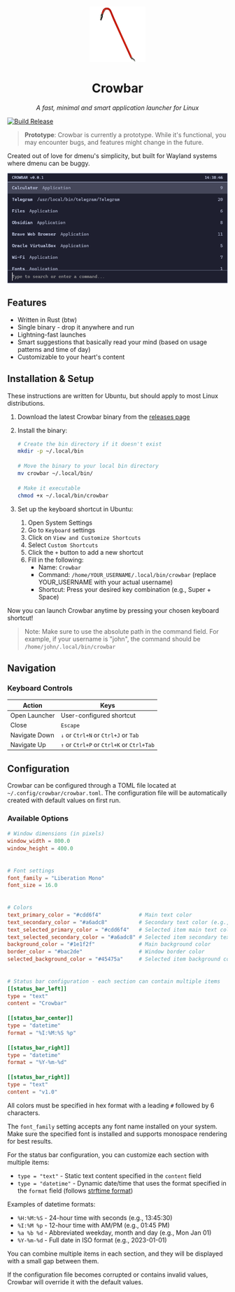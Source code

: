 <div align="center">
<img src="crowbar.png" alt="Crowbar Logo" width="128" height="128">
</div>
<h1 align="center">Crowbar</h1>
<p align="center"><i>A fast, minimal and smart application launcher for Linux</i></p>
<div align="center">
</div>
</h1>

[![Build Release](https://github.com/mxschll/crowbar/actions/workflows/build.yml/badge.svg)](https://github.com/mxschll/crowbar/actions/workflows/build.yml)

> **Prototype**: Crowbar is currently a prototype. While it's functional, you
> may encounter bugs, and features might change in the future.

Created out of love for dmenu's simplicity, but built for Wayland systems where
dmenu can be buggy.

![](./screenshot.png)

## Features

- Written in Rust (btw)
- Single binary - drop it anywhere and run
- Lightning-fast launches
- Smart suggestions that basically read your mind (based on usage patterns and time of day)
- Customizable to your heart's content

## Installation & Setup

These instructions are written for Ubuntu, but should apply to most Linux
distributions.

1. Download the latest Crowbar binary from the [releases page](https://github.com/mxschll/crowbar/releases)

2. Install the binary:

   ```bash
   # Create the bin directory if it doesn't exist
   mkdir -p ~/.local/bin
   
   # Move the binary to your local bin directory
   mv crowbar ~/.local/bin/
   
   # Make it executable
   chmod +x ~/.local/bin/crowbar
   ```

3. Set up the keyboard shortcut in Ubuntu:
   1. Open System Settings
   2. Go to `Keyboard` settings
   3. Click on `View and Customize Shortcuts`
   4. Select `Custom Shortcuts`
   5. Click the `+` button to add a new shortcut
   6. Fill in the following:
      - Name: `Crowbar`
      - Command: `/home/YOUR_USERNAME/.local/bin/crowbar` (replace YOUR_USERNAME with your actual username)
      - Shortcut: Press your desired key combination (e.g., Super + Space)

Now you can launch Crowbar anytime by pressing your chosen keyboard shortcut!

> Note: Make sure to use the absolute path in the command field. For example, if your username is "john",
> the command should be `/home/john/.local/bin/crowbar`

## Navigation

### Keyboard Controls

| Action | Keys |
|--------|------|
| Open Launcher | User-configured shortcut |
| Close | `Escape` |
| Navigate Down | `↓` or `Ctrl+N` or `Ctrl+J` or `Tab` |
| Navigate Up | `↑` or `Ctrl+P` or `Ctrl+K` or `Ctrl+Tab` |

## Configuration

Crowbar can be configured through a TOML file located at
`~/.config/crowbar/crowbar.toml`. The configuration file will be
automatically created with default values on first run.

### Available Options

```toml
# Window dimensions (in pixels)
window_width = 800.0
window_height = 400.0


# Font settings
font_family = "Liberation Mono"
font_size = 16.0


# Colors
text_primary_color = "#cdd6f4"            # Main text color
text_secondary_color = "#a6adc8"          # Secondary text color (e.g., descriptions)
text_selected_primary_color = "#cdd6f4"   # Selected item main text color
text_selected_secondary_color = "#a6adc8" # Selected item secondary text color
background_color = "#1e1f2f"              # Main background color
border_color = "#bac2de"                  # Window border color
selected_background_color = "#45475a"     # Selected item background color


# Status bar configuration - each section can contain multiple items
[[status_bar_left]]
type = "text"
content = "Crowbar"

[[status_bar_center]]
type = "datetime"
format = "%I:%M:%S %p"

[[status_bar_right]]
type = "datetime"
format = "%Y-%m-%d"

[[status_bar_right]]
type = "text"
content = "v1.0"
```

All colors must be specified in hex format with a leading `#` followed by 6
characters.

The `font_family` setting accepts any font name installed on your system. Make
sure the specified font is installed and supports monospace rendering for best
results.

For the status bar configuration, you can customize each section with multiple items:

- `type = "text"` - Static text content specified in the `content` field
- `type = "datetime"` - Dynamic date/time that uses the format specified in the `format` field
  (follows [strftime format](https://docs.rs/chrono/latest/chrono/format/strftime/index.html))

Examples of datetime formats:

- `%H:%M:%S` - 24-hour time with seconds (e.g., 13:45:30)
- `%I:%M %p` - 12-hour time with AM/PM (e.g., 01:45 PM)
- `%a %b %d` - Abbreviated weekday, month and day (e.g., Mon Jan 01)
- `%Y-%m-%d` - Full date in ISO format (e.g., 2023-01-01)

You can combine multiple items in each section, and they will be displayed with a small gap between them.

If the configuration file becomes corrupted or contains invalid values, Crowbar will override it with the default values.

